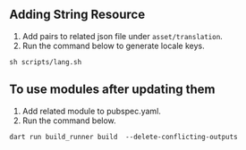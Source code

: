 ## Adding String Resource

1. Add pairs to related json file under `asset/translation`.
2. Run the command below to generate locale keys.

```
sh scripts/lang.sh
```


## To use modules after updating them

1. Add related module to pubspec.yaml.
2. Run the command below.

```
dart run build_runner build  --delete-conflicting-outputs
```
